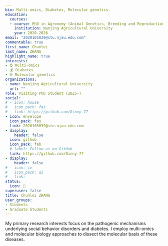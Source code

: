 ```yaml
---
bio: Multi-omics, Diabetes, Molecular genetics.
education:
  courses:
  - course: PhD in Agronomy (Animal Genetics, Breeding and Reproduction)
    institution: Nanjing Agricultural University
    year: 2020-2026
email: "2020105039@stu.njau.edu.com"
commentable: true
first_name: Chunlei
last_name: ZHANG
highlight_name: true
interests:
- ⌚️ Multi-omics
- 💰 Diabetes
- 🌐 Molecular genetics
organizations:
- name: Nanjing Agricultural University
  url: ""
role: Visiting PhD Student (2025-)
social:
# - icon: house
#   icon_pack: fas
#   link: https://github.com/Ginny-77
- icon: envelope
  icon_pack: fas
  link: 2020105039@stu.njau.edu.com
- display:
    header: false
  icon: github
  icon_pack: fab
  # label: Follow us on GitHub
  link: https://github.com/Ginny-77
- display:
    header: false
# - icon: cv
#   icon_pack: ai
#   link: 
status:
  icon: 👻
superuser: false
title: Chunlei ZHANG
user_groups:
- Students
- Graduate Students
---
```


My primary research interests focus on the pathogenic mechanisms underlying social behavior disorders and diabetes. I employ multi-omics and molecular biology approaches to dissect the molecular basis of these diseases.
 

